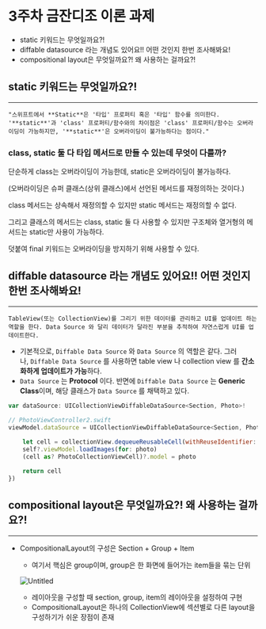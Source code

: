 # 3주차 금잔디조 이론 과제

- static 키워드는 무엇일까요?!
- diffable datasource 라는 개념도 있어요!! 어떤 것인지 한번 조사해봐요!
- compositional layout은 무엇일까요?! 왜 사용하는 걸까요?!

## static 키워드는 무엇일까요?!

---

`"스위프트에서 **Static**은 '타입' 프로퍼티 혹은 '타입' 함수를 의미한다. '**static**'과 'class' 프로퍼티/함수와의 차이점은 'class' 프로퍼티/함수는 오버라이딩이 가능하지만, '**static**'은 오버라이딩이 불가능하다는 점이다."`

### class, static 둘 다 타입 메서드로 만들 수 있는데 무엇이 다를까?

단순하게 class는 오버라이딩이 가능한데, static은 오버라이딩이 불가능하다.

(오버라이딩은 슈퍼 클래스(상위 클래스)에서 선언된 메서드를 재정의하는 것이다.)

class 메서드는 상속해서 재정의할 수 있지만 static 메서드는 재정의할 수 없다.

그리고 클래스의 메서드는 class, static 둘 다 사용할 수 있지만 구조체와 열거형의 메서드는 static만 사용이 가능하다.

덧붙여 final 키워드는 오버라이딩을 방지하기 위해 사용할 수 있다.

## diffable datasource 라는 개념도 있어요!! 어떤 것인지 한번 조사해봐요!

---

`TableView(또는 CollectionView)를 그리기 위한 데이터를 관리하고 UI를 업데이트 하는 역할을 한다. Data Source 와 달리 데이터가 달라진 부분을 추적하여 자연스럽게 UI를 업데이트한다.`

- 기본적으로, `Diffable Data Source` 와 `Data Source` 의 역할은 같다. 그러나, `Diffable Data Source` 를 사용하면 table view 나 collection view 를 **간소화하게 업데이트가 가능**하다.
- `Data Source` 는 **Protocol** 이다. 반면에 `Diffable Data Source` 는 **Generic Class**이며, 해당 클래스가 `Data Source` 를 채택하고 있다.

 

```jsx
var dataSource: UICollectionViewDiffableDataSource<Section, Photo>!

// PhotoViewController2.swift
viewModel.dataSource = UICollectionViewDiffableDataSource<Section, Photo>(collectionView: collectionView,
                                                                          cellProvider: { [weak self] collectionView, indexPath, photo in
    let cell = collectionView.dequeueReusableCell(withReuseIdentifier: PhotoCollectionViewCell.identifier, for: indexPath)
    self?.viewModel.loadImages(for: photo)
    (cell as? PhotoCollectionViewCell)?.model = photo

    return cell
})
```

## compositional layout은 무엇일까요?! 왜 사용하는 걸까요?!

---

- CompositionalLayout의 구성은 Section + Group + Item
    - 여기서 핵심은 group이며, group은 한 화면에 들어가는 item들을 묶는 단위
    
    ![Untitled](https://prod-files-secure.s3.us-west-2.amazonaws.com/2a65dd92-1694-460a-a843-42f41adf38d8/0a13cc64-51cf-4152-8981-7c8affae23bc/Untitled.png)
    
    - 레이아웃을 구성할 때 section, group, item의 레이아웃을 설정하여 구현
    - CompositionalLayout은 하나의 CollectionView에 섹션별로 다른 layout을 구성하기가 쉬운 장점이 존재